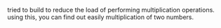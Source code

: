 tried to build to reduce the load of performing multiplication operations.
using this, you can find out easily multiplication of two numbers.

